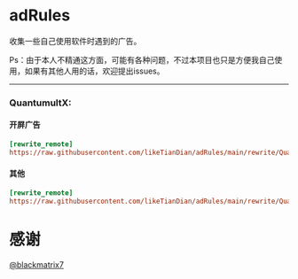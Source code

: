 # adRules

收集一些自己使用软件时遇到的广告。

Ps：由于本人不精通这方面，可能有各种问题，不过本项目也只是方便我自己使用，如果有其他人用的话，欢迎提出issues。

***

### QuantumultX:
#### 开屏广告
```ini
[rewrite_remote]
https://raw.githubusercontent.com/likeTianDian/adRules/main/rewrite/QuantumultX/startup.qxrewrite
```

#### 其他
```ini
[rewrite_remote]
https://raw.githubusercontent.com/likeTianDian/adRules/main/rewrite/QuantumultX/Ads.qxrewrite
```

# 感谢

[@blackmatrix7](https://github.com/blackmatrix7)
